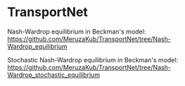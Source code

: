 # TransportNet

Nash-Wardrop equilibrium in Beckman's model: https://github.com/MeruzaKub/TransportNet/tree/Nash-Wardrop_equilibrium

Stochastic Nash-Wardrop equilibrium in Beckman's model: https://github.com/MeruzaKub/TransportNet/tree/Nash-Wardrop_stochastic_equilibrium

